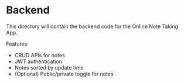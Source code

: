 # Backend

This directory will contain the backend code for the Online Note Taking App.

Features:
- CRUD APIs for notes
- JWT authentication
- Notes sorted by update time
- (Optional) Public/private toggle for notes
